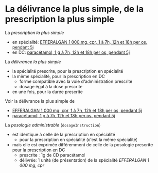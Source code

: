 # La délivrance la plus simple, de la prescription la plus simple

La *prescription la plus simple*

- en spécialité: [EFFERALGAN 1 000 mg, cpr, 1 à 7h, 12h et 18h per os, pendant 5j](MedicationRequest-14624.html)
- en DC: [paracétamol, 1 g à 7h, 12h et 18h per os, pendant 5j](MedicationRequest-14618.html)

La *délivrance la plus simple*

- la spécialité prescrite, pour la prescription en spécialité
- la même spécialité, pour la prescription en DC
  - forme compatible avec la voie d'administration prescrite
  - dosage égal à la dose prescrite
- en une fois, pour la durée prescrite

Voir la délivrance la plus simple de

- [EFFERALGAN 1 000 mg, cpr, 1 à 7h, 12h et 18h per os, pendant 5j](MedicationDispense-14657.html)
- [paracétamol, 1 g à 7h, 12h et 18h per os, pendant 5j](MedicationDispense-14658.html)

La *posologie administrable* (`dosageInstruction`)

- est identique à celle de la prescription en spécialité
  - pour la prescription en spécialité (c'est la même spécialité)
- mais elle est exprimée différemment de celle de la posologie prescrite pour la prescription en DC
  - prescrite : 1g de CD paracétamol
  - délivrée: 1 unité (de présentation) de la spécialité *EFFERALGAN 1 000 mg, cpr*
